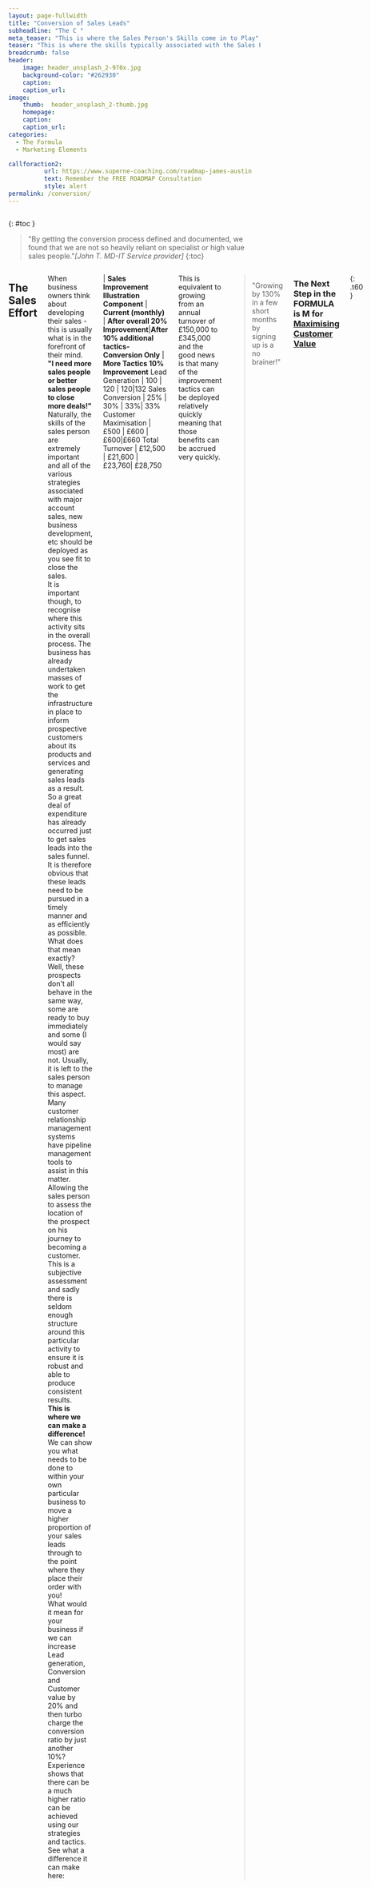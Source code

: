 ```yaml
---
layout: page-fullwidth
title: "Conversion of Sales Leads"
subheadline: "The C "
meta_teaser: "This is where the Sales Person's Skills come in to Play"
teaser: "This is where the skills typically associated with the Sales Person enter into the equation."
breadcrumb: false
header:
    image: header_unsplash_2-970x.jpg
    background-color: "#262930"
    caption:
    caption_url:
image:
    thumb:  header_unsplash_2-thumb.jpg
    homepage:
    caption:
    caption_url:
categories:
  - The Formula
  - Marketing Elements

callforaction2:
          url: https://www.superne-coaching.com/roadmap-james-austin
          text: Remember the FREE ROADMAP Consultation
          style: alert
permalink: /conversion/          
---
```

<!--more-->

<div class="row">
<div class="medium-4 medium-push-8 columns" markdown="1">
<div class="panel radius" markdown="1">

{: #toc }
> <span class="teaser">"By getting the conversion process defined and documented, we found that we are not so heavily reliant on specialist or high value sales people."</span><cite>[John T. MD-IT Service provider]</cite>
{:toc}
</div>
</div><!-- /.medium-4.columns -->



<div class="medium-8 medium-pull-4 columns" markdown="1">

## The Sales Effort

When business owners think about developing their sales - this is usually what is in the forefront of their mind.  <br><strong>"I need more sales people or better sales people to close more deals!"</strong> Naturally, the skills of the sales person are extremely important and all of the various strategies associated with major account sales, new business development, etc should be deployed as you see fit to close the sales.  <br>
It is important though, to recognise where this activity sits in the overall process.  The business has already undertaken masses of work to get the infrastructure in place to inform prospective customers about its products and services and generating sales leads as a result.  So a great deal of expenditure has already occurred just to get sales leads into the sales funnel.<br>
It is therefore obvious that these leads need to be pursued in a timely manner and as efficiently as possible.  What does that mean exactly?<br>
Well, these prospects don't all behave in the same way, some are ready to buy immediately and some (I would say most) are not.  Usually, it is left to the sales person to manage this aspect.  Many customer relationship management systems have pipeline management tools to assist in this matter.  Allowing the sales person to assess the location of the prospect on his journey to becoming a customer.  This is a subjective assessment and sadly there is seldom enough structure around this particular activity to ensure it is robust and able to produce consistent results.<br>
<strong>This is where we can make a difference!</strong> We can show you what needs to be done to within your own particular business to move a higher proportion of your sales leads through to the point where they place their order with you!<br>
What would it mean for your business if we can increase Lead generation, Conversion and Customer value by 20% and then turbo charge the  conversion ratio by just another 10%?  Experience shows that there can be a much higher ratio can be achieved using our strategies and tactics. See what a difference it can make here:

| <b>Sales Improvement Illustration </b>
<b>Component</b> | <b>Current (monthly)</b> | <b>After overall 20% Improvement</b>|<b>After 10% additional tactics-Conversion Only</b> | <b>More Tactics 10% Improvement</b>
Lead Generation | 100     | 120  | 120|132
Sales Conversion | 25% | 30%  | 33%| 33%
Customer Maximisation | £500 | £600 | £600|£660
Total Turnover | £12,500 | £21,600   | £23,760| £28,750

This is equivalent to growing from an annual turnover of £150,000 to £345,000 and the good news is that many of the improvement tactics can be deployed relatively quickly meaning that those benefits can be accrued very quickly.

> <span class="teaser">"Growing by 130% in a few short months by signing up is a no brainer!"</span>


<h3>The Next Step in the FORMULA is M for <a href='/maximising-value/'>Maximising Customer Value </a></h3>


{: .t60 }
<hr>
 <!-- Display list of blog posts - marketing components -->
<div class="medium-10 columns">
        <p><strong>{{ site.data.language.more_articles }}</strong></p>
        {% include list-posts entries='5' offset='0' %}
</div><!-- /.medium-10.columns -->



</div><!-- /.medium-8.columns -->
</div><!-- /.row -->
